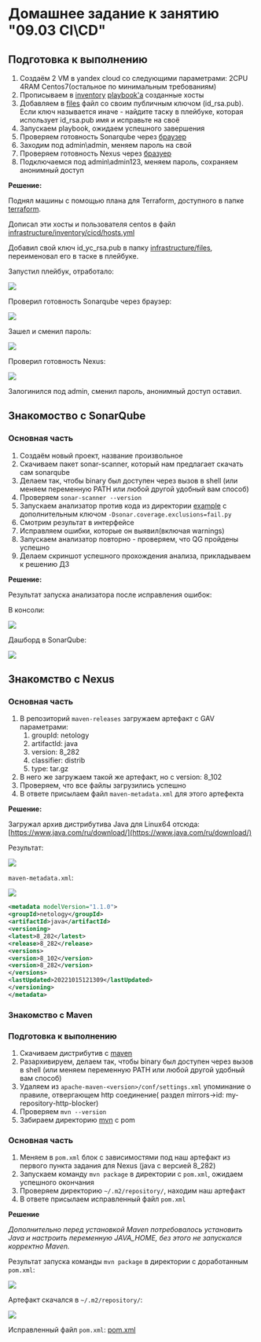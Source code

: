 # Домашнее задание к занятию "09.03 CI\CD"

## Подготовка к выполнению

1. Создаём 2 VM в yandex cloud со следующими параметрами: 2CPU 4RAM Centos7(остальное по минимальным требованиям)
2. Прописываем в [inventory](./infrastructure/inventory/cicd/hosts.yml) [playbook'a](./infrastructure/site.yml) созданные хосты
3. Добавляем в [files](./infrastructure/files/) файл со своим публичным ключом (id_rsa.pub). Если ключ называется иначе - найдите таску в плейбуке, которая использует id_rsa.pub имя и исправьте на своё
4. Запускаем playbook, ожидаем успешного завершения
5. Проверяем готовность Sonarqube через [браузер](http://localhost:9000)
6. Заходим под admin\admin, меняем пароль на свой
7.  Проверяем готовность Nexus через [бразуер](http://localhost:8081)
8. Подключаемся под admin\admin123, меняем пароль, сохраняем анонимный доступ

**Решение:**

Поднял машины с помощью плана для Terraform, доступного в папке [terraform](./terraform).

Дописал эти хосты и пользователя centos в файл [infrastructure/inventory/cicd/hosts.yml](./infrastructure/inventory/cicd/hosts.yml)

Добавил свой ключ id_yc_rsa.pub в папку [infrastructure/files](./infrastructure/files), переименовал его в таске в плейбуке.

Запустил плейбук, отработало:

![](img/play.png)

Проверил готовность Sonarqube через браузер:

![](img/sonar.png)

Зашел и сменил пароль:

![](img/sonar2.png)

Проверил готовность Nexus:

![](img/nexus.png)

Залогинился под admin, сменил пароль, анонимный доступ оставил.


## Знакомоство с SonarQube

### Основная часть

1. Создаём новый проект, название произвольное
2. Скачиваем пакет sonar-scanner, который нам предлагает скачать сам sonarqube
3. Делаем так, чтобы binary был доступен через вызов в shell (или меняем переменную PATH или любой другой удобный вам способ)
4. Проверяем `sonar-scanner --version`
5. Запускаем анализатор против кода из директории [example](./example) с дополнительным ключом `-Dsonar.coverage.exclusions=fail.py`
6. Смотрим результат в интерфейсе
7. Исправляем ошибки, которые он выявил(включая warnings)
8. Запускаем анализатор повторно - проверяем, что QG пройдены успешно
9. Делаем скриншот успешного прохождения анализа, прикладываем к решению ДЗ

**Решение:**

Результат запуска анализатора после исправления ошибок:

В консоли:

![](img/sonar3.png)

Дашборд в SonarQube:

![](img/sonar4.png)


## Знакомство с Nexus

### Основная часть

1. В репозиторий `maven-releases` загружаем артефакт с GAV параметрами:
   1. groupId: netology
   2. artifactId: java
   3. version: 8_282
   4. classifier: distrib
   5. type: tar.gz
2. В него же загружаем такой же артефакт, но с version: 8_102
3. Проверяем, что все файлы загрузились успешно
4. В ответе присылаем файл `maven-metadata.xml` для этого артефекта

**Решение:**

Загружал архив дистрибутива Java для Linux64 отсюда: [https://www.java.com/ru/download/](https://www.java.com/ru/download/)

Результат:

![](img/nexus2.png)

`maven-metadata.xml`:

![](img/nexus3.png)

```xml
<metadata modelVersion="1.1.0">
<groupId>netology</groupId>
<artifactId>java</artifactId>
<versioning>
<latest>8_282</latest>
<release>8_282</release>
<versions>
<version>8_102</version>
<version>8_282</version>
</versions>
<lastUpdated>20221015121309</lastUpdated>
</versioning>
</metadata>
```

### Знакомство с Maven

### Подготовка к выполнению

1. Скачиваем дистрибутив с [maven](https://maven.apache.org/download.cgi)
2. Разархивируем, делаем так, чтобы binary был доступен через вызов в shell (или меняем переменную PATH или любой другой удобный вам способ)
3. Удаляем из `apache-maven-<version>/conf/settings.xml` упоминание о правиле, отвергающем http соединение( раздел mirrors->id: my-repository-http-blocker)
4. Проверяем `mvn --version`
5. Забираем директорию [mvn](./mvn) с pom


### Основная часть

1. Меняем в `pom.xml` блок с зависимостями под наш артефакт из первого пункта задания для Nexus (java с версией 8_282)
2. Запускаем команду `mvn package` в директории с `pom.xml`, ожидаем успешного окончания
3. Проверяем директорию `~/.m2/repository/`, находим наш артефакт
4. В ответе присылаем исправленный файл `pom.xml`

**Решение**

_Дополнительно перед установкой Maven потребовалось установить Java и настроить переменную JAVA_HOME, без этого не запускался корректно Maven._

Результат запуска команды `mvn package` в директории с доработанным `pom.xml`:

![](img/mvn1.png)

Артефакт скачался в  `~/.m2/repository/`:

![](img/mvn2.png)

Исправленный файл `pom.xml`: [pom.xml](./my_mvn/pom.xml)

